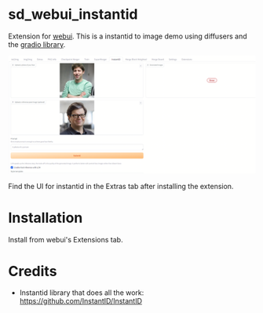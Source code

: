 # sd_webui_instantid

Extension for [webui](https://github.com/AUTOMATIC1111/stable-diffusion-webui). This is a instantid to image demo using diffusers and the [gradio library](https://github.com/gradio-app/gradio). 


![](preview.png)

Find the UI for instantid in the Extras tab after installing the extension.

# Installation
Install from webui's Extensions tab.

# Credits

* Instantid library that does all the work: https://github.com/InstantID/InstantID


